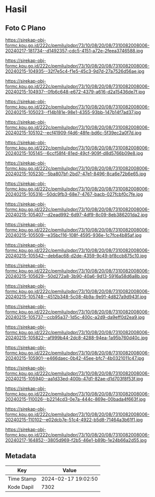 # Hasil

## Foto C Plano

https://sirekap-obj-formc.kpu.go.id/222c/pemilu/pdpr/73/10/08/20/08/7310082008006-20240217-181734--d1492357-cdc5-4151-a72e-2feea3746588.jpg

https://sirekap-obj-formc.kpu.go.id/222c/pemilu/pdpr/73/10/08/20/08/7310082008006-20240215-104935--32f7e5c4-f1e5-45c3-9d7d-27a7526d56ae.jpg

https://sirekap-obj-formc.kpu.go.id/222c/pemilu/pdpr/73/10/08/20/08/7310082008006-20240215-104937--0fb6c648-e672-4379-a616-d2a15436de7f.jpg

https://sirekap-obj-formc.kpu.go.id/222c/pemilu/pdpr/73/10/08/20/08/7310082008006-20240215-105023--f14b181e-98e1-4355-93bb-147b14f7ad37.jpg

https://sirekap-obj-formc.kpu.go.id/222c/pemilu/pdpr/73/10/08/20/08/7310082008006-20240215-105102--ecf41909-f4d6-48fe-bd6c-5f39ec2a0f7d.jpg

https://sirekap-obj-formc.kpu.go.id/222c/pemilu/pdpr/73/10/08/20/08/7310082008006-20240215-105145--6ccf58f4-81ed-49cf-909f-d8d5766b09e8.jpg

https://sirekap-obj-formc.kpu.go.id/222c/pemilu/pdpr/73/10/08/20/08/7310082008006-20240215-105230--5ba807bf-2bd7-47e1-8496-8ca6e72b6e65.jpg

https://sirekap-obj-formc.kpu.go.id/222c/pemilu/pdpr/73/10/08/20/08/7310082008006-20240215-105316--50dc9fb3-68e7-4767-bacb-027fcbf0c7fe.jpg

https://sirekap-obj-formc.kpu.go.id/222c/pemilu/pdpr/73/10/08/20/08/7310082008006-20240215-105407--d2ead992-6d97-4df9-8c09-8eb386201da2.jpg

https://sirekap-obj-formc.kpu.go.id/222c/pemilu/pdpr/73/10/08/20/08/7310082008006-20240215-105509--e35bc116-108f-4595-936e-1c7fce4b85af.jpg

https://sirekap-obj-formc.kpu.go.id/222c/pemilu/pdpr/73/10/08/20/08/7310082008006-20240215-105542--deb6ac68-d2de-4359-9c49-bf8ccb875c10.jpg

https://sirekap-obj-formc.kpu.go.id/222c/pemilu/pdpr/73/10/08/20/08/7310082008006-20240215-105629--50d272a8-3b90-40a6-9d13-5916a58d6a8b.jpg

https://sirekap-obj-formc.kpu.go.id/222c/pemilu/pdpr/73/10/08/20/08/7310082008006-20240215-105748--4512b348-5c08-4b9a-9e91-4d827a9d943f.jpg

https://sirekap-obj-formc.kpu.go.id/222c/pemilu/pdpr/73/10/08/20/08/7310082008006-20240215-105737--ccb95a37-1d5c-400c-a2d9-da9eff0d2ea9.jpg

https://sirekap-obj-formc.kpu.go.id/222c/pemilu/pdpr/73/10/08/20/08/7310082008006-20240215-105822--af999b44-2dc8-4288-94ea-1a95b760d40c.jpg

https://sirekap-obj-formc.kpu.go.id/222c/pemilu/pdpr/73/10/08/20/08/7310082008006-20240215-105901--e466daec-0b42-45ee-bfc7-4b0321011c47.jpg

https://sirekap-obj-formc.kpu.go.id/222c/pemilu/pdpr/73/10/08/20/08/7310082008006-20240215-105940--aa1d33ed-400b-47d1-82ae-d1d703f8f53f.jpg

https://sirekap-obj-formc.kpu.go.id/222c/pemilu/pdpr/73/10/08/20/08/7310082008006-20240215-110026--b2214cd3-0e7a-444c-869e-00bada4f663f.jpg

https://sirekap-obj-formc.kpu.go.id/222c/pemilu/pdpr/73/10/08/20/08/7310082008006-20240215-110102--e02dcb7e-51c4-4922-b5d8-71464a3b61f1.jpg

https://sirekap-obj-formc.kpu.go.id/222c/pemilu/pdpr/73/10/08/20/08/7310082008006-20240217-164852--3805d969-f2b5-46e1-b89b-1e24b66a2d55.jpg


## Metadata

| Key        | Value               |
| ---------- | ------------------- |
| Time Stamp | 2024-02-17 19:02:50 |
| Kode Dapil | 7302                |



